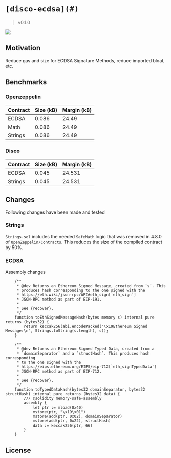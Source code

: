 # `[disco-ecdsa](#)` 

> v0.1.0

![](https://img.shields.io/badge/license-upl--1.0-black)

## Motivation

Reduce gas and size for ECDSA Signature Methods, reduce imported bloat, etc.


## Benchmarks


### Openzeppelin

| Contract | Size (kB) | Margin (kB) |
|----------|-----------|-------------|
| ECDSA    | 0.086     | 24.49       |
| Math     | 0.086     | 24.49       |
| Strings  | 0.086     | 24.49       |


### Disco

| Contract | Size (kB) | Margin (kB) |
|----------|-----------|-------------|
| ECDSA    | 0.045     | 24.531      |
| Strings  | 0.045     | 24.531      |


## Changes

Following changes have been made and tested

### Strings 

`Strings.sol` includes the needed `SafeMath` logic that was removed in 4.8.0 of `OpenZeppelin/Contracts`. This reduces the size of the compiled contract by 50%. 

### ECDSA 

Assembly changes

```solidity
    /**
     * @dev Returns an Ethereum Signed Message, created from `s`. This
     * produces hash corresponding to the one signed with the
     * https://eth.wiki/json-rpc/API#eth_sign[`eth_sign`]
     * JSON-RPC method as part of EIP-191.
     *
     * See {recover}.
     */
    function toEthSignedMessageHash(bytes memory s) internal pure returns (bytes32) {
        return keccak256(abi.encodePacked("\x19Ethereum Signed Message:\n", Strings.toString(s.length), s));
    }

    /**
     * @dev Returns an Ethereum Signed Typed Data, created from a
     * `domainSeparator` and a `structHash`. This produces hash corresponding
     * to the one signed with the
     * https://eips.ethereum.org/EIPS/eip-712[`eth_signTypedData`]
     * JSON-RPC method as part of EIP-712.
     *
     * See {recover}.
     */
    function toTypedDataHash(bytes32 domainSeparator, bytes32 structHash) internal pure returns (bytes32 data) {
        /// @solidity memory-safe-assembly
        assembly {
            let ptr := mload(0x40)
            mstore(ptr, "\x19\x01")
            mstore(add(ptr, 0x02), domainSeparator)
            mstore(add(ptr, 0x22), structHash)
            data := keccak256(ptr, 66)
        }
    }
```

## License

